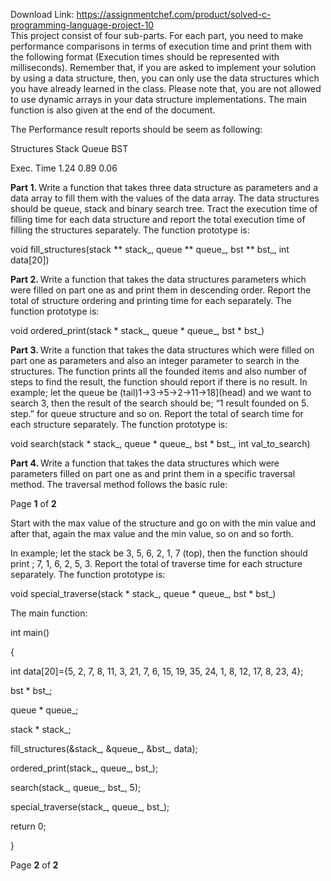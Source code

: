Download Link: https://assignmentchef.com/product/solved-c-programming-language-project-10
<br>
This project consist of four sub-parts. For each part, you need to make performance comparisons in terms of execution time and print them with the following format (Execution times should be represented with milliseconds). Remember that, if you are asked to implement your solution by using a data structure, then, you can only use the data structures which you have already learned in the class. Please note that, you are not allowed to use dynamic arrays in your data structure implementations. The main function is also given at the end of the document.




The Performance result reports should be seem as following:




Structures           Stack              Queue              BST




Exec. Time     1.24       0.89       0.06







<strong>Part 1. </strong> Write a function that takes three data structure as parameters and a data array to fill them with the values of the data array. The data structures should be queue, stack and binary search tree. Tract the execution time of filling time for each data structure and report the total execution time of filling the structures separately. The function prototype is:




void fill_structures(stack ** stack_, queue ** queue_, bst ** bst_, int data[20])




<strong>Part 2. </strong> Write a function that takes the data structures parameters which were filled on part one as and print them in descending order. Report the total of structure ordering and printing time for each separately. The function prototype is:




void ordered_print(stack * stack_, queue * queue_, bst * bst_)




<strong>Part 3. </strong> Write a function that takes the data structures which were filled on part one as parameters and also an integer parameter to search in the structures. The function prints all the founded items and also number of steps to find the result, the function should report if there is no result. In example; let the queue be (tail)1→3→5→2→11→18](head) and we want to search 3, then the result of the search should be; “1 result founded on 5. step.” for queue structure and so on. Report the total of search time for each structure separately. The function prototype is:




void search(stack * stack_, queue * queue_, bst * bst_, int val_to_search)




<strong>Part 4. </strong> Write a function that takes the data structures which were parameters filled on part one as and print them in a specific traversal method. The traversal method          follows the basic rule:




Page <strong>1</strong> of <strong>2 </strong>




Start with the max value of the structure and go on with the min value and after that, again the max value and the min value, so on and so forth.




In example; let the stack be 3, 5, 6, 2, 1, 7 (top), then the function should print ; 7, 1, 6, 2, 5, 3. Report the total of traverse time for each structure separately. The function prototype is:




<sub>          </sub>void special_traverse(stack * stack_, queue * queue_, bst * bst_)







The main function:




int main()




{




int data[20]={5, 2, 7, 8, 11, 3, 21, 7, 6, 15, 19, 35, 24, 1, 8, 12, 17, 8, 23, 4};




bst * bst_;




queue * queue_;




stack * stack_;




fill_structures(&amp;stack_, &amp;queue_, &amp;bst_, data);




ordered_print(stack_, queue_, bst_);




search(stack_, queue_, bst_, 5);




special_traverse(stack_, queue_, bst_);




return 0;




}







Page <strong>2</strong> of <strong>2 </strong>